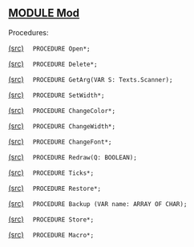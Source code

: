 
## [MODULE Mod](https://github.com/io-core/Mod/blob/main/Mod.Mod)

Procedures:


[(src)](https://github.com/io-core/Mod/blob/main/Mod.Mod#L15) `  PROCEDURE Open*;`

[(src)](https://github.com/io-core/Mod/blob/main/Mod.Mod#L36) `  PROCEDURE Delete*;`

[(src)](https://github.com/io-core/Mod/blob/main/Mod.Mod#L45) `  PROCEDURE GetArg(VAR S: Texts.Scanner);`

[(src)](https://github.com/io-core/Mod/blob/main/Mod.Mod#L54) `  PROCEDURE SetWidth*;`

[(src)](https://github.com/io-core/Mod/blob/main/Mod.Mod#L60) `  PROCEDURE ChangeColor*;`

[(src)](https://github.com/io-core/Mod/blob/main/Mod.Mod#L68) `  PROCEDURE ChangeWidth*;`

[(src)](https://github.com/io-core/Mod/blob/main/Mod.Mod#L76) `  PROCEDURE ChangeFont*;`

[(src)](https://github.com/io-core/Mod/blob/main/Mod.Mod#L85) `  PROCEDURE Redraw(Q: BOOLEAN);`

[(src)](https://github.com/io-core/Mod/blob/main/Mod.Mod#L96) `  PROCEDURE Ticks*;`

[(src)](https://github.com/io-core/Mod/blob/main/Mod.Mod#L100) `  PROCEDURE Restore*;`

[(src)](https://github.com/io-core/Mod/blob/main/Mod.Mod#L104) `  PROCEDURE Backup (VAR name: ARRAY OF CHAR);`

[(src)](https://github.com/io-core/Mod/blob/main/Mod.Mod#L115) `  PROCEDURE Store*;`

[(src)](https://github.com/io-core/Mod/blob/main/Mod.Mod#L142) `  PROCEDURE Macro*;`
